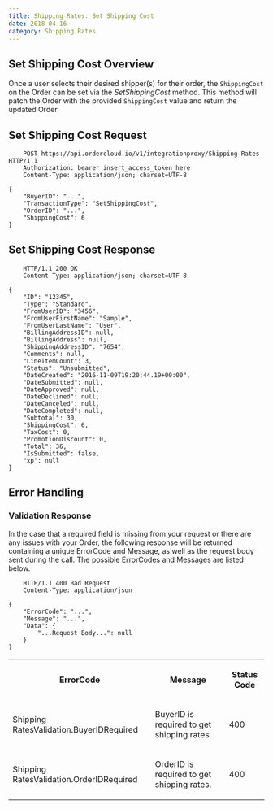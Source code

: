 ```yaml
---
title: Shipping Rates: Set Shipping Cost
date: 2018-04-16
category: Shipping Rates
---
```



##  Set Shipping Cost Overview

Once a user selects their desired shipper(s) for their order, the
`ShippingCost` on the Order can be set via the _SetShippingCost_ method. This
method will patch the Order with the provided `ShippingCost` value and return
the updated Order.

##  Set Shipping Cost Request



```
    POST https://api.ordercloud.io/v1/integrationproxy/Shipping Rates HTTP/1.1
    Authorization: bearer insert_access_token_here
    Content-Type: application/json; charset=UTF-8
```

```    
{
    "BuyerID": "...",
    "TransactionType": "SetShippingCost",
    "OrderID": "...",
    "ShippingCost": 6
}
```

##  Set Shipping Cost Response



```
    HTTP/1.1 200 OK
    Content-Type: application/json; charset=UTF-8
```

```    
{
    "ID": "12345",
    "Type": "Standard",
    "FromUserID": "3456",
    "FromUserFirstName": "Sample",
    "FromUserLastName": "User",
    "BillingAddressID": null,
    "BillingAddress": null,
    "ShippingAddressID": "7654",
    "Comments": null,
    "LineItemCount": 3,
    "Status": "Unsubmitted",
    "DateCreated": "2016-11-09T19:20:44.19+00:00",
    "DateSubmitted": null,
    "DateApproved": null,
    "DateDeclined": null,
    "DateCanceled": null,
    "DateCompleted": null,
    "Subtotal": 30,
    "ShippingCost": 6,
    "TaxCost": 0,
    "PromotionDiscount": 0,
    "Total": 36,
    "IsSubmitted": false,
    "xp": null
}
```

##  Error Handling

### Validation Response

In the case that a required field is missing from your request or there are
any issues with your Order, the following response will be returned containing
a unique ErrorCode and Message, as well as the request body sent during the
call. The possible ErrorCodes and Messages are listed below.



```
    HTTP/1.1 400 Bad Request
    Content-Type: application/json
```

```    
{
    "ErrorCode": "...",
    "Message": "...",
    "Data": {
        "...Request Body...": null
    }
}
```

  
<table>  
<tr>  
<th>

ErrorCode

</th>  
<th>

Message

</th>  
<th>

Status Code

</th> </tr>  
<tr>  
<td>

Shipping RatesValidation.BuyerIDRequired

</td>  
<td>

BuyerID is required to get shipping rates.

</td>  
<td>

400

</td> </tr>  
<tr>  
<td>

Shipping RatesValidation.OrderIDRequired

</td>  
<td>

OrderID is required to get shipping rates.

</td>  
<td>

400

</td> </tr> </table>




